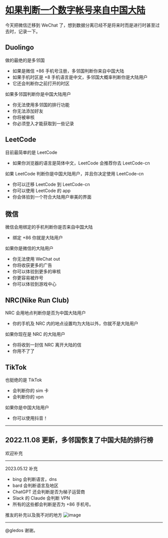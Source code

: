 # [如果判断一个数字帐号来自中国大陆](https://github.com/yihong0618/gitblog/issues/248)

今天把微信迁移到 WeChat 了，想到数据分离已经不是将来时而是进行时甚至过去时，记录一下。

## Duolingo

做的最绝的是多邻国

- 如果是微信 +86 手机号注册，多邻国判断你来自中国大陆
- 如果手机时区是 +8 手机语言是中文，多邻国大概率判断你是大陆用户
- 它还会判断你之前打开的时区

如果多邻国判断你是中国大陆用户

- 你无法使用多邻国的排行功能
- 你无法添加好友
- 你将被审核
- 你必须登入才能获取到一些记录

## LeetCode

目前最简单的是 LeetCode

- 如果你浏览器的语言是简体中文，LeetCode 会推荐你去 LeetCode-cn

如果 LeetCode 判断你是中国大陆用户，并且你决定使用 LeetCode-cn

- 你可以迁移 LeetCode 到 LeetCode-cn
- 你可以使用 LeetCode 的 app
- 你会体验到一个符合大陆用户审美的界面

## 微信

微信会用绑定的手机判断你是否来自中国大陆

- 绑定 +86 你就是大陆用户

如果你是微信的大陆用户

- 你无法使用 WeChat out
- 你将收获更多的广告
- 你可以体验到更多的审核
- 你更容易被炸号
- 你可以体验到游戏中心

## NRC(Nike Run Club)

NRC 会用地点判断你是否为中国大陆用户

- 你的手机及 NRC 内的地点设置均为大陆以外，你就不是大陆用户

如果你现在是 NRC 的大陆用户

- 你将收到一封信 NRC 离开大陆的信
- 你用不了了

## TikTok

也挺绝的是 TikTok

- 会判断你的 sim 卡
- 会判断你的 vpn

如果你是中国大陆用户

- 你可以使用抖音！


---
2022.11.08 更新，多邻国恢复了中国大陆的排行榜
---

欢迎补充

---
2023.05.12 补充

- bing 会判断语言，dns
- bard 会判断语言及地区
- ChatGPT 还会判断是否为梯子运营商
- Slack 的 Claude 会判断 VPN
- 所有的这些都会判断是否为 +86 手机号。

推友的补充以及我不对的地方
![image](https://github.com/yihong0618/gitblog/assets/15976103/b6ea5cd0-0dd9-4dc2-95bb-94e2368b24a6)


---

@gledos 谢谢。
